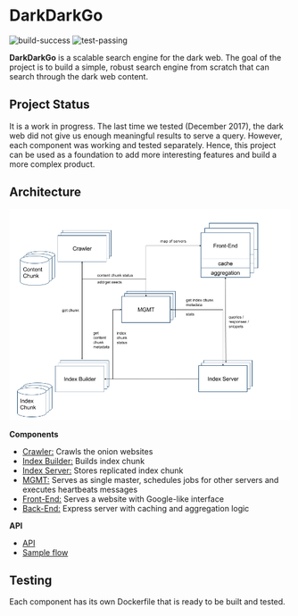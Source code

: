 # DarkDarkGo

![build-success](https://img.shields.io/badge/build-success-brightgreen.svg)
![test-passing](https://img.shields.io/badge/test-passing-brightgreen.svg)

**DarkDarkGo** is a scalable search engine for the dark web. The goal of the
project is to build a simple, robust search engine from scratch that can search
through the dark web content.

## Project Status

It is a work in progress. The last time we tested (December 2017), the
dark web did not give us enough meaningful results to serve a query. However, each
component was working and tested separately. Hence, this project can be
used as a foundation to add more interesting features and build a more complex
product.

## Architecture

![DarkDarkGo Design](mgmt/doc/DarkDarkGo.png)

**Components**

- [Crawler:](crawler) Crawls the onion websites
- [Index Builder:](indexer) Builds index chunk
- [Index Server:](index-server) Stores replicated index chunk
- [MGMT:](mgmt) Serves as single master, schedules jobs for other servers and executes
  heartbeats messages
- [Front-End:](frontend) Serves a website with Google-like interface
- [Back-End:](webserver) Express server with caching and aggregation logic

**API**
- [API](mgmt/doc/api.md)
- [Sample flow](mgmt/doc/flow.md)

## Testing

Each component has its own Dockerfile that is ready to be built and tested.
